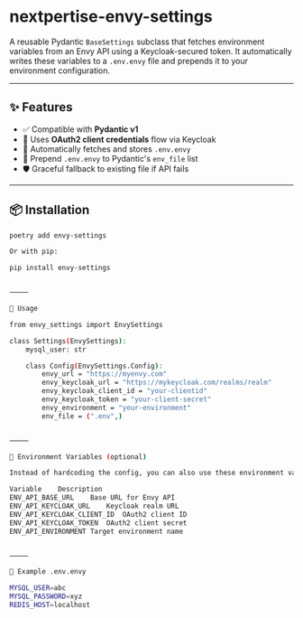 # nextpertise-envy-settings

A reusable Pydantic `BaseSettings` subclass that fetches environment variables from an Envy API using a Keycloak-secured token. It automatically writes these variables to a `.env.envy` file and prepends it to your environment configuration.

---

## ✨ Features

- ✅ Compatible with **Pydantic v1**
- 🔐 Uses **OAuth2 client credentials** flow via Keycloak
- 📄 Automatically fetches and stores `.env.envy`
- 🧠 Prepend `.env.envy` to Pydantic's `env_file` list
- 🛡 Graceful fallback to existing file if API fails

---

## 📦 Installation

```bash
poetry add envy-settings

Or with pip:

pip install envy-settings


⸻

🚀 Usage

from envy_settings import EnvySettings

class Settings(EnvySettings):
    mysql_user: str

    class Config(EnvySettings.Config):
        envy_url = "https://myenvy.com"
        envy_keycloak_url = "https://mykeycloak.com/realms/realm"
        envy_keycloak_client_id = "your-clientid"
        envy_keycloak_token = "your-client-secret"
        envy_environment = "your-environment"
        env_file = (".env",)


⸻

🔧 Environment Variables (optional)

Instead of hardcoding the config, you can also use these environment variables:

Variable	Description
ENV_API_BASE_URL	Base URL for Envy API
ENV_API_KEYCLOAK_URL	Keycloak realm URL
ENV_API_KEYCLOAK_CLIENT_ID	OAuth2 client ID
ENV_API_KEYCLOAK_TOKEN	OAuth2 client secret
ENV_API_ENVIRONMENT	Target environment name


⸻

📁 Example .env.envy

MYSQL_USER=abc
MYSQL_PASSWORD=xyz
REDIS_HOST=localhost
